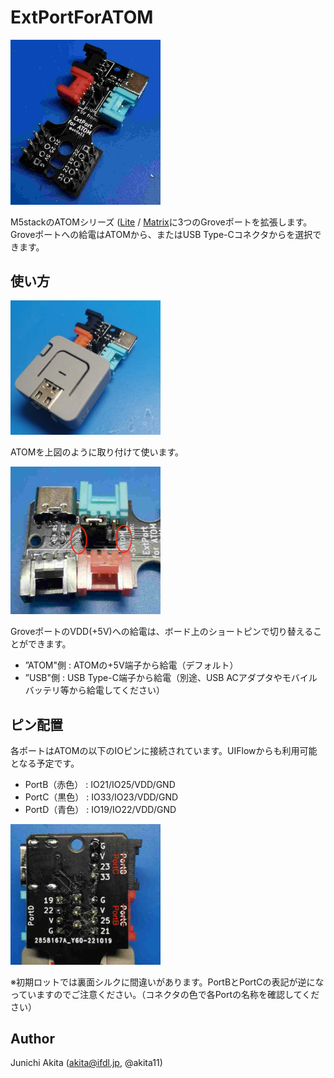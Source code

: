 # ExtPortForATOM

<img src="https://github.com/akita11/ExtPortForATOM/blob/main/ExtPortForATOM.jpg" width="240px">

M5stackのATOMシリーズ ([Lite](https://www.switch-science.com/products/6262) / [Matrix](https://www.switch-science.com/products/6260)に3つのGroveポートを拡張します。Groveポートへの給電はATOMから、またはUSB Type-Cコネクタからを選択できます。


## 使い方

<img src="https://github.com/akita11/ExtPortForATOM/blob/main/withATOM.jpg" width="240px">

ATOMを上図のように取り付けて使います。

<img src="https://github.com/akita11/ExtPortForATOM/blob/main/jumper.jpg" width="240px">

GroveポートのVDD(+5V)への給電は、ボード上のショートピンで切り替えることができます。

- ”ATOM"側 : ATOMの+5V端子から給電（デフォルト）
- ”USB"側 : USB Type-C端子から給電（別途、USB ACアダプタやモバイルバッテリ等から給電してください）

## ピン配置

各ポートはATOMの以下のIOピンに接続されています。UIFlowからも利用可能となる予定です。

- PortB（赤色） : IO21/IO25/VDD/GND
- PortC（黒色） : IO33/IO23/VDD/GND
- PortD（青色） : IO19/IO22/VDD/GND

<img src="https://github.com/akita11/ExtPortForATOM/blob/main/silk.jpg" width="240px">

※初期ロットでは裏面シルクに間違いがあります。PortBとPortCの表記が逆になっていますのでご注意ください。（コネクタの色で各Portの名称を確認してください）

## Author

Junichi Akita (akita@ifdl.jp, @akita11)
